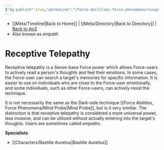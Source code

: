 ```yaml
---
{"dg-publish":true,"permalink":"/force-abilities-force-phenomena/receptive-telepathy/"}
---
```


- [[Meta/Timeline\|Back to Home]] | [[Meta/Directory\|Back to Directory]] | [Back to Ao3](https://archiveofourown.org/works/19334440/chapters/45992584)
- Also known as *empath*

# Receptive Telepathy
Receptive telepathy is a Sense-base Force power which allows Force-users to actively read a person's thoughts and feel their emotions. In some cases, the Force-user can search a target's memories for specific information. It is easier to use on individuals who are close to the Force-user emotionally, and some individuals, such as other Force-users, can actively resist the technique. 

It is not necessarily the same as the Dark-side technique [[Force Abilities, Force Phenomena/Mind Probe\|Mind Probe]], but is it very similiar. The distinction is that receptive telepathy is considered a more universal power, less invasive, and can be utilized without actually entering into the target's thoughts. Users are sometimes called *empaths*.

**Specialists**
- [[Characters/Bastille Aurelius\|Bastille Aurelius]]